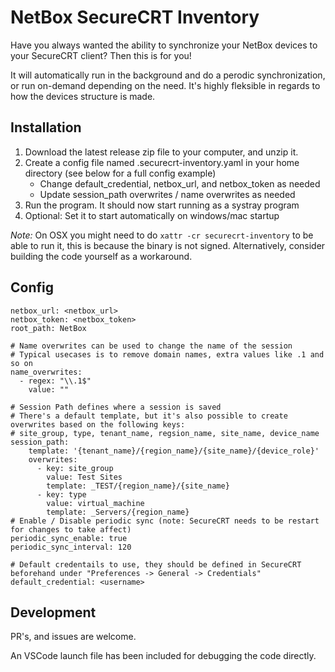 # NetBox SecureCRT Inventory
Have you always wanted the ability to synchronize your NetBox devices to your SecureCRT client? Then this is for you!

It will automatically run in the background and do a perodic synchronization, or run on-demand depending on the need. It's highly fleksible in regards to how the devices structure is made.

## Installation
1. Download the latest release zip file to your computer, and unzip it.
2. Create a config file named .securecrt-inventory.yaml in your home directory (see below for a full config example)
   - Change default_credential, netbox_url, and netbox_token as needed
   - Update session_path overwrites / name overwrites as needed
3. Run the program. It should now start running as a systray program
4. Optional: Set it to start automatically on windows/mac startup

*Note:* On OSX you might need to do `xattr -cr securecrt-inventory` to be able to run it, this is because the binary is not signed. Alternatively, consider building the code yourself as a workaround.

## Config
```
netbox_url: <netbox_url>
netbox_token: <netbox_token>
root_path: NetBox

# Name overwrites can be used to change the name of the session
# Typical usecases is to remove domain names, extra values like .1 and so on
name_overwrites:
  - regex: "\\.1$"
    value: ""

# Session Path defines where a session is saved
# There's a default template, but it's also possible to create overwrites based on the following keys:
# site_group, type, tenant_name, regsion_name, site_name, device_name
session_path:
    template: '{tenant_name}/{region_name}/{site_name}/{device_role}'
    overwrites:
      - key: site_group
        value: Test Sites
        template: _TEST/{region_name}/{site_name}
      - key: type
        value: virtual_machine
        template: _Servers/{region_name}
# Enable / Disable periodic sync (note: SecureCRT needs to be restart for changes to take affect)
periodic_sync_enable: true
periodic_sync_interval: 120

# Default credentails to use, they should be defined in SecureCRT beforehand under "Preferences -> General -> Credentials"
default_credential: <username>
```

## Development
PR's, and issues are welcome.

An VSCode launch file has been included for debugging the code directly.